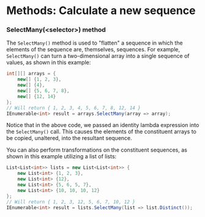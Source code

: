 [//]: # (GENERATED FILE -- DO NOT EDIT)
# Methods: Calculate a new sequence

### SelectMany(&lt;selector&gt;) method
The `SelectMany()` method is used to "flatten" a sequence in which the elements of the sequence are, themselves, sequences. For example, `SelectMany()` can turn a two-dimensional array into a single sequence of values, as shown in this example:

```csharp
int[][] arrays = {
    new[] {1, 2, 3},
    new[] {4},
    new[] {5, 6, 7, 8},
    new[] {12, 14}
};
// Will return { 1, 2, 3, 4, 5, 6, 7, 8, 12, 14 }
IEnumerable<int> result = arrays.SelectMany(array => array);
```

Notice that in the above code, we passed an identity lambda expression into the `SelectMany()` call. This causes the elements of the constituent arrays to be copied, unaltered, into the resultant sequence.

You can also perform transformations on the constituent sequences, as shown in this example utilizing a list of lists:

```csharp
List<List<int>> lists = new List<List<int>> {
    new List<int> {1, 2, 3},
    new List<int> {12},
    new List<int> {5, 6, 5, 7},
    new List<int> {10, 10, 10, 12}
};
// Will return { 1, 2, 3, 12, 5, 6, 7, 10, 12 }
IEnumerable<int> result = lists.SelectMany(list => list.Distinct());
```